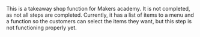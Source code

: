 This is a takeaway shop function for Makers academy. It is not completed, as not all steps are completed. 
Currently, it has a list of items to a menu and a function so the customers can select the items they want, but this step is not functioning properly yet.